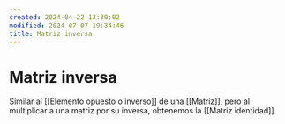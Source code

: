 ```yaml
---
created: 2024-04-22 13:30:02
modified: 2024-07-07 19:34:46
title: Matriz inversa
---
```


# Matriz inversa

Similar al [[Elemento opuesto o inverso]] de una [[Matriz]], pero al multiplicar a una matriz por su inversa, obtenemos la [[Matriz identidad]].
